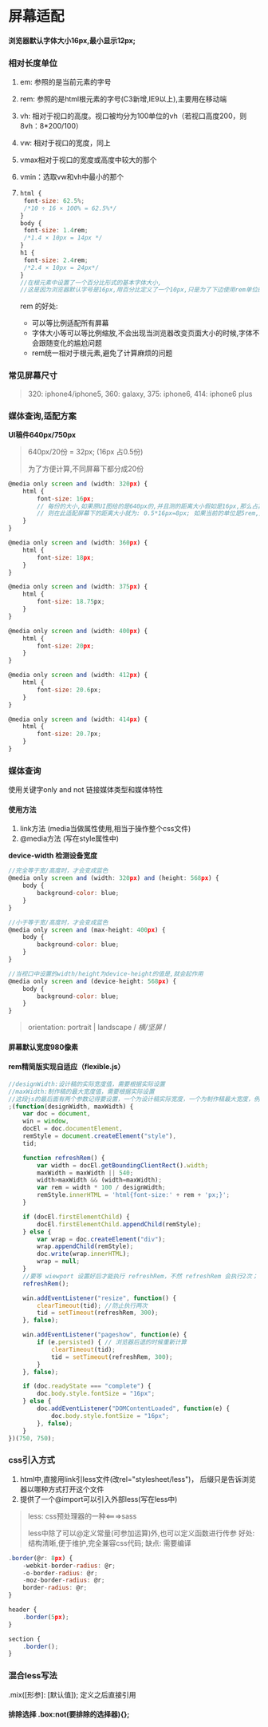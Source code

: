# 屏幕适配

#### 浏览器默认字体大小16px,最小显示12px;

### 相对长度单位

1. em: 参照的是当前元素的字号 
2. rem: 参照的是html根元素的字号\(C3新增,IE9以上\),主要用在移动端 
3. vh: 相对于视口的高度。视口被均分为100单位的vh（若视口高度200，则8vh：8\*200/100）
4. vw: 相对于视口的宽度，同上
5. vmax相对于视口的宽度或高度中较大的那个

6. vmin：选取vw和vh中最小的那个

1. ```js
   html {
    font-size: 62.5%;
    /*10 ÷ 16 × 100% = 62.5%*/
   }
   body {
    font-size: 1.4rem;
    /*1.4 × 10px = 14px */
   }
   h1 {
    font-size: 2.4rem;
    /*2.4 × 10px = 24px*/
   }
   //在根元素中设置了一个百分比形式的基本字体大小,
   //这是因为浏览器默认字号是16px,用百分比定义了一个10px,只是为了下边使用rem单位的时候好计算;
   ```

   rem 的好处:

   * 可以等比例适配所有屏幕
   * 字体大小等可以等比例缩放,不会出现当浏览器改变页面大小的时候,字体不会跟随变化的尴尬问题
   * rem统一相对于根元素,避免了计算麻烦的问题

### 常见屏幕尺寸

> 320: iphone4/iphone5, 360: galaxy, 375: iphone6, 414: iphone6 plus

### 媒体查询,适配方案

**UI稿件640px/750px**

> 640px/20份 = 32px; \(16px 占0.5份\)
>
> 为了方便计算,不同屏幕下都分成20份

```js
@media only screen and (width: 320px) {
    html {
        font-size: 16px;
        // 每份的大小,如果原UI图给的是640px的,并且测的距离大小假如是16px,那么占其原来的0.5份,
        // 则在此适配屏幕下的距离大小就为: 0.5*16px=8px; 如果当前的单位是5rem,那么实际大小距离为: 16*5=80px;
    }
}

@media only screen and (width: 360px) {
    html {
        font-size: 18px;
    }
}

@media only screen and (width: 375px) {
    html {
        font-size: 18.75px;
    }
}

@media only screen and (width: 400px) {
    html {
        font-size: 20px;
    }
}

@media only screen and (width: 412px) {
    html {
        font-size: 20.6px;
    }
}

@media only screen and (width: 414px) {
    html {
        font-size: 20.7px;
    }
}
```

### 媒体查询

使用关键字only and not 链接媒体类型和媒体特性

#### 使用方法

1. link方法  \(media当做属性使用,相当于操作整个css文件\)
2. @media方法  \(写在style属性中\)

**device-width  检测设备宽度**

```js
//完全等于宽/高度时，才会变成蓝色
@media only screen and (width: 320px) and (height: 568px) {
    body {
        background-color: blue;
    }
}
```

```js
//小于等于宽/高度时，才会变成蓝色
@media only screen and (max-height: 400px) {
    body {
        background-color: blue;
    }
}
```

```js
//当视口中设置的width/height为device-height的值是,就会起作用
@media only screen and (device-height: 568px) {
    body {
        background-color: blue;
    }
}
```

> orientation: portrait \| landscape / _横/坚屏_ /

#### 屏幕默认宽度980像素

#### rem精简版实现自适应（flexible.js）

```js
//designWidth:设计稿的实际宽度值，需要根据实际设置
//maxWidth:制作稿的最大宽度值，需要根据实际设置
//这段js的最后面有两个参数记得要设置，一个为设计稿实际宽度，一个为制作稿最大宽度，例如设计稿为750，最大宽度为750，则为(750,750)
;(function(designWidth, maxWidth) {
    var doc = document,
    win = window,
    docEl = doc.documentElement,
    remStyle = document.createElement("style"),
    tid;

    function refreshRem() {
        var width = docEl.getBoundingClientRect().width;
        maxWidth = maxWidth || 540;
        width>maxWidth && (width=maxWidth);
        var rem = width * 100 / designWidth;
        remStyle.innerHTML = 'html{font-size:' + rem + 'px;}';
    }

    if (docEl.firstElementChild) {
        docEl.firstElementChild.appendChild(remStyle);
    } else {
        var wrap = doc.createElement("div");
        wrap.appendChild(remStyle);
        doc.write(wrap.innerHTML);
        wrap = null;
    }
    //要等 wiewport 设置好后才能执行 refreshRem，不然 refreshRem 会执行2次；
    refreshRem();

    win.addEventListener("resize", function() {
        clearTimeout(tid); //防止执行两次
        tid = setTimeout(refreshRem, 300);
    }, false);

    win.addEventListener("pageshow", function(e) {
        if (e.persisted) { // 浏览器后退的时候重新计算
            clearTimeout(tid);
            tid = setTimeout(refreshRem, 300);
        }
    }, false);

    if (doc.readyState === "complete") {
        doc.body.style.fontSize = "16px";
    } else {
        doc.addEventListener("DOMContentLoaded", function(e) {
            doc.body.style.fontSize = "16px";
        }, false);
    }
})(750, 750);
```

### css引入方式

1. html中,直接用link引less文件\(改rel="stylesheet/less"\)， 后缀只是告诉浏览器以哪种方式打开这个文件
2. 提供了一个@import可以引入外部less\(写在less中\)

> less: css预处理器的一种&lt;===&gt;sass
>
> less中除了可以@定义常量\(可参加运算\)外,也可以定义函数进行传参 好处: 结构清晰,便于维护,完全兼容css代码; 缺点: 需要编译

```js
.border(@r: 8px) {
    -webkit-border-radius: @r;
    -o-border-radius: @r;
    -moz-border-radius: @r;
    border-radius: @r;
}

header {
    .border(5px);
}

section {
    .border();
}
```

### 混合less写法

.mix\(\[形参\]: \[默认值\]\); 定义之后直接引用

#### 排除选择  .box:not\(要排除的选择器\){};



